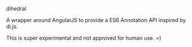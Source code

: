 dihedral

A wrapper around AngularJS to provide a ES6 Annotation API inspired by di.js.

This is super experimental and not approved for human use. =)
